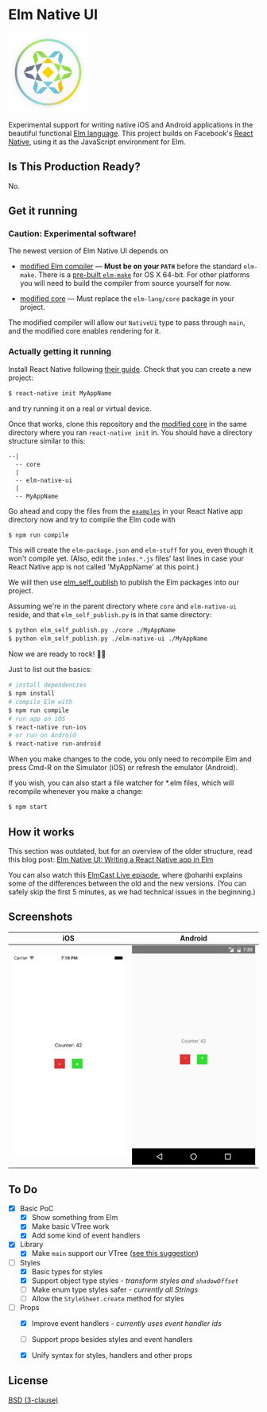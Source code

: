 # Elm Native UI

![](img/elm-native-160.png)

Experimental support for writing native iOS and Android applications in the beautiful functional [Elm language](http://elm-lang.org/).
This project builds on Facebook's [React Native](https://facebook.github.io/react-native/), using it as the JavaScript environment for Elm.


## Is This Production Ready?

No.


## Get it running


### Caution: Experimental software!

The newest version of Elm Native UI depends on

- [modified Elm compiler](https://github.com/elm-native-ui/elm-compiler/) &mdash; **Must be on your `PATH`** before the standard `elm-make`. There is a [pre-built `elm-make`](https://github.com/elm-native-ui/elm-compiler/blob/master/built/elm-make?raw=true) for OS X 64-bit. For other platforms you will need to build the compiler from source yourself for now.

- [modified core](https://github.com/elm-native-ui/core/) &mdash; Must replace the `elm-lang/core` package in your project.

The modified compiler will allow our `NativeUi` type to pass through `main`, and the modified core enables rendering for it.


### Actually getting it running

Install React Native following [their guide](https://facebook.github.io/react-native/docs/getting-started.html#content). Check that you can create a new project:

```bash
$ react-native init MyAppName
```

and try running it on a real or virtual device.

Once that works, clone this repository and the [modified core](/elm-native-ui/core/) in the same directory where you ran `react-native init` in. You should have a directory structure similar to this:

```
--|
  -- core
  |
  -- elm-native-ui
  |
  -- MyAppName
```

Go ahead and copy the files from the [`examples`](examples) in your React Native app directory now and try to compile the Elm code with

```bash
$ npm run compile
```

This will create the `elm-package.json` and `elm-stuff` for you, even though it won't compile yet. (Also, edit the `index.*.js` files' last lines in case your React Native app is not called 'MyAppName' at this point.)

We will then use [elm_self_publish](https://github.com/NoRedInk/elm-ops-tooling#elm_self_publish) to publish the Elm packages into our project.

Assuming we're in the parent directory where `core` and `elm-native-ui` reside, and that `elm_self_publish.py` is in that same directory:

```bash
$ python elm_self_publish.py ./core ./MyAppName
$ python elm_self_publish.py ./elm-native-ui ./MyAppName
```

Now we are ready to rock! 🤘🎸

Just to list out the basics:

```bash
# install dependencies
$ npm install
# compile Elm with
$ npm run compile
# run app on iOS
$ react-native run-ios
# or run on Android
$ react-native run-android
```

When you make changes to the code, you only need to recompile Elm and press Cmd-R on the Simulator (iOS) or refresh the emulator (Android).

If you wish, you can also start a file watcher for \*.elm files, which will recompile whenever you make a change:

```bash
$ npm start
```


## How it works

This section was outdated, but for an overview of the older structure, read this blog post: [Elm Native UI: Writing a React Native app in Elm](http://ohanhi.github.io/elm-native-ui.html)

You can also watch this [ElmCast Live episode](https://www.livecoding.tv/elmcast/videos/JjbOK-elmcast-live-2), where @ohanhi explains some of the differences between the old and the new versions. (You can safely skip the first 5 minutes, as we had technical issues in the beginning.)


## Screenshots

iOS | Android
----|--------
![](img/screenshot-ios.png) | ![](img/screenshot-android.png)

## To Do

- [x] Basic PoC
  - [x] Show something from Elm
  - [x] Make basic VTree work
  - [x] Add some kind of event handlers
- [x] Library
  - [x] Make `main` support our VTree ([see this suggestion](https://github.com/ohanhi/elm-native/commit/0a35edeb0c21985394b6f3b296140da431aa936c#commitcomment-14303291))
- [ ] Styles
  - [x] Basic types for styles
  - [x] Support object type styles - _transform styles and `shadowOffset`_
  - [ ] Make enum type styles safer - _currently all Strings_
  - [ ] Allow the `StyleSheet.create` method for styles
- [ ] Props
  - [x] Improve event handlers - _currently uses event handler ids_
  - [ ] Support props besides styles and event handlers
  - [x] Unify syntax for styles, handlers and other props


## License

[BSD (3-clause)](LICENSE)
